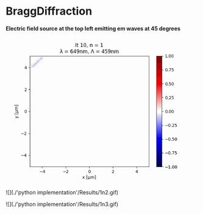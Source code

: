 # BraggDiffraction

#### Electric field source at the top left emitting em waves at 45 degrees

![](./Python/Results/1n1.gif)

![](./'python implementation'/Results/1n2.gif)

![](./'python implementation'/Results/1n3.gif)
